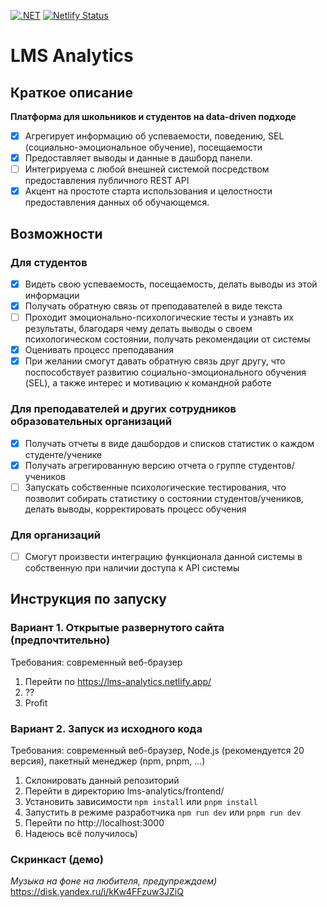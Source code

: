 [![.NET](https://github.com/TeamHSE/lms-analytics/actions/workflows/dotnet.yml/badge.svg)](https://github.com/TeamHSE/lms-analytics/actions/workflows/dotnet.yml)
[![Netlify Status](https://api.netlify.com/api/v1/badges/5fccdb9a-c6dd-479c-9d92-d6d87706588d/deploy-status)](https://app.netlify.com/sites/lms-analytics/deploys)
# LMS Analytics
## Краткое описание
**Платформа для школьников и студентов на data-driven
подходе**
- [x] Агрегирует информацию об успеваемости, поведению, SEL (социально-эмоциональное обучение), посещаемости
- [x] Предоставляет выводы и данные в дашборд панели.
- [ ] Интегрируема с любой внешней системой посредством предоставления публичного REST API
- [x] Акцент на простоте старта использования и целостности предоставления данных об обучающемся.

## Возможности
### Для студентов
- [x]  Видеть свою успеваемость, посещаемость, делать выводы из этой информации
- [x]  Получать обратную связь от преподавателей в виде текста
- [ ]  Проходит эмоционально-психологические тесты и узнавть их результаты, благодаря чему делать выводы о своем психологическом состоянии, получать рекомендации от системы
- [x]  Оценивать процесс преподавания
- [x]  При желании смогут давать обратную связь друг другу, что поспособствует развитию социально-эмоционального обучения (SEL), а также интерес и мотивацию к командной работе
### Для преподавателей и других сотрудников образовательных организаций
- [x]  Получать отчеты в виде дашбордов и списков статистик о каждом студенте/ученике
- [x]  Получать агрегированную версию отчета о группе студентов/учеников
- [ ]  Запускать собственные психологические тестирования, что позволит собирать статистику о состоянии студентов/учеников, делать выводы, корректировать процесс обучения
### Для организаций
- [ ]  Смогут произвести интеграцию функционала данной системы в собственную при наличии доступа к API системы

## Инструкция по запуску
### Вариант 1. Открытые развернутого сайта (предпочтительно)
Требования: современный веб-браузер
1. Перейти по https://lms-analytics.netlify.app/
2. ??
3. Profit

### Вариант 2. Запуск из исходного кода
Требования: современный веб-браузер, Node.js (рекомендуется 20 версия), пакетный менеджер (npm, pnpm, ...)
1. Склонировать данный репозиторий
2. Перейти в директорию lms-analytics/frontend/
3. Установить зависимости `npm install` или `pnpm install`
4. Запустить в режиме разработчика `npm run dev` или `pnpm run dev`
5. Перейти по http://localhost:3000
7. Надеюсь всё получилось)

### Скринкаст (демо)
_Музыка на фоне на любителя, предупреждаем)_
https://disk.yandex.ru/i/kKw4FFzuw3JZiQ
